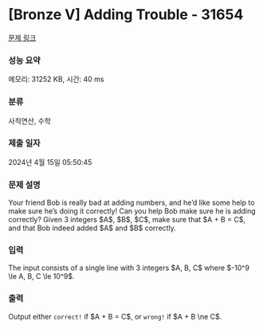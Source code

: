 # [Bronze V] Adding Trouble - 31654 

[문제 링크](https://www.acmicpc.net/problem/31654) 

### 성능 요약

메모리: 31252 KB, 시간: 40 ms

### 분류

사칙연산, 수학

### 제출 일자

2024년 4월 15일 05:50:45

### 문제 설명

<p>Your friend Bob is really bad at adding numbers, and he’d like some help to make sure he’s doing it correctly! Can you help Bob make sure he is adding correctly? Given 3 integers $A$, $B$, $C$, make sure that $A + B = C$, and that Bob indeed added $A$ and $B$ correctly.</p>

### 입력 

 <p>The input consists of a single line with 3 integers $A, B, C$ where $-10^9 \le A, B, C \le 10^9$.</p>

### 출력 

 <p>Output either <code>correct!</code> if $A + B = C$, or <code>wrong!</code> if $A + B \ne C$.</p>

